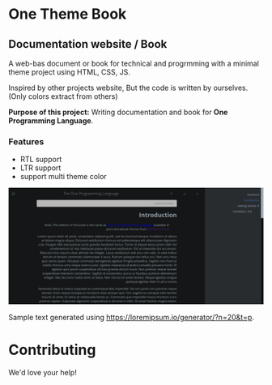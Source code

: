 # One Theme Book

## Documentation website / Book

A web-bas document or book for technical and progrmming with a minimal theme project using HTML, CSS, JS.

Inspired by other projects website, But the code is written by ourselves.
(Only colors extract from others)

**Purpose of this project:** Writing documentation and book for __One Programming Language__.

### Features

- RTL support
- LTR support
- support multi theme color

![One Theme Book - screenshot - website theme - css html.png](screenshot1.png)

Sample text generated using https://loremipsum.io/generator/?n=20&t=p.

# Contributing

We'd love your help!
